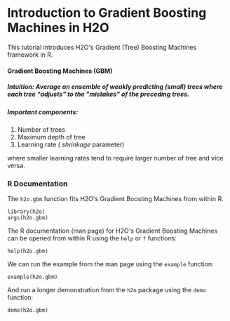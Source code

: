 # Introduction to Gradient Boosting Machines in H2O

This tutorial introduces H2O's Gradient (Tree) Boosting Machines framework in R.

#### Gradient Boosting Machines (GBM)

##### Intuition: Average an ensemble of weakly predicting (small) trees where each tree "adjusts" to the "mistakes" of the preceding trees.

##### Important components:
1. Number of trees
2. Maximum depth of tree
3. Learning rate ( *shrinkage* parameter)

where smaller learning rates tend to require larger number of tree and vice versa.

### R Documentation

The `h2o.gbm` function fits H2O's Gradient Boosting Machines from within R.

    library(h2o)
    args(h2o.gbm)

The R documentation (man page) for H2O's Gradient Boosting Machines can be opened from within R using the `help` or `?` functions:

    help(h2o.gbm)

We can run the example from the man page using the `example` function:

    example(h2o.gbm)

And run a longer demonstration from the `h2o` package using the `demo` function:

    demo(h2o.gbm)
